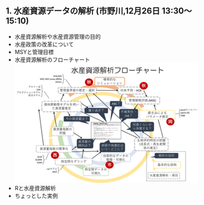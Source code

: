 
## 1. 水産資源データの解析 (市野川,12月26日 13:30～15:10)
- 水産資源解析や水産資源管理の目的
- 水産政策の改革について
- MSYと管理目標
- 水産資源解析のフローチャート
![flow-chart](flow-chart.png)
- Rと水産資源解析
- ちょっとした実例

